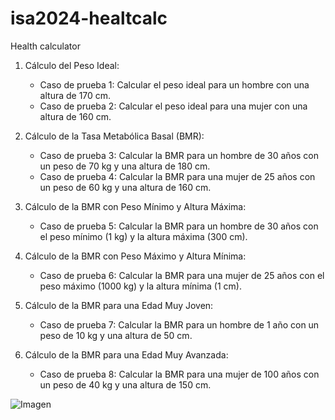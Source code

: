 # isa2024-healtcalc
Health calculator
1. Cálculo del Peso Ideal:
   - Caso de prueba 1: Calcular el peso ideal para un hombre con una altura de 170 cm.
   - Caso de prueba 2: Calcular el peso ideal para una mujer con una altura de 160 cm.

2. Cálculo de la Tasa Metabólica Basal (BMR):
   - Caso de prueba 3: Calcular la BMR para un hombre de 30 años con un peso de 70 kg y una altura de 180 cm.
   - Caso de prueba 4: Calcular la BMR para una mujer de 25 años con un peso de 60 kg y una altura de 160 cm.

3. Cálculo de la BMR con Peso Mínimo y Altura Máxima:
   - Caso de prueba 5: Calcular la BMR para un hombre de 30 años con el peso mínimo (1 kg) y la altura máxima (300 cm).

4. Cálculo de la BMR con Peso Máximo y Altura Mínima:
   - Caso de prueba 6: Calcular la BMR para una mujer de 25 años con el peso máximo (1000 kg) y la altura mínima (1 cm).

5. Cálculo de la BMR para una Edad Muy Joven:
   - Caso de prueba 7: Calcular la BMR para un hombre de 1 año con un peso de 10 kg y una altura de 50 cm.

6. Cálculo de la BMR para una Edad Muy Avanzada:
   - Caso de prueba 8: Calcular la BMR para una mujer de 100 años con un peso de 40 kg y una altura de 150 cm.



![Imagen](https://github.com/DiegoGijonFernandez/isa2024-healthcalc/assets/162824329/126f6cd2-eebf-4214-bea0-06f1f7ee5d08)
